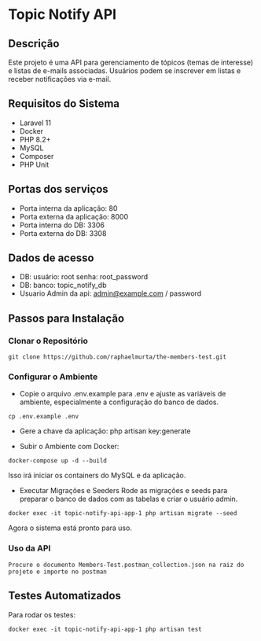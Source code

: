 # Topic Notify API

## Descrição

Este projeto é uma API para gerenciamento de tópicos (temas de interesse) e listas de e-mails associadas. Usuários podem se inscrever em listas e receber notificações via e-mail.

## Requisitos do Sistema

- Laravel 11
- Docker
- PHP 8.2+
- MySQL
- Composer
- PHP Unit

## Portas dos serviços
- Porta interna da aplicação: 80
- Porta externa da aplicação: 8000
- Porta interna do DB: 3306
- Porta externa do DB: 3308

## Dados de acesso
- DB: usuário: root senha: root_password
- DB: banco: topic_notify_db
- Usuario Admin da api: admin@example.com / password

## Passos para Instalação

### Clonar o Repositório

``` git clone https://github.com/raphaelmurta/the-members-test.git ```

### Configurar o Ambiente

 - Copie o arquivo .env.example para .env e ajuste as variáveis de ambiente, especialmente a configuração do banco de dados.
```  
cp .env.example .env 
```

- Gere a chave da aplicação: php artisan key:generate

- Subir o Ambiente com Docker: 
```
docker-compose up -d --build
```
Isso irá iniciar os containers do MySQL e da aplicação.

- Executar Migrações e Seeders
Rode as migrações e seeds para preparar o banco de dados com as tabelas e criar o usuário admin.
```
docker exec -it topic-notify-api-app-1 php artisan migrate --seed
```
Agora o sistema está pronto para uso.


### Uso da API
``` 
Procure o documento Members-Test.postman_collection.json na raiz do projeto e importe no postman
```

## Testes Automatizados
Para rodar os testes:

```docker exec -it topic-notify-api-app-1 php artisan test```